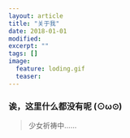 ```yaml
---
layout: article
title: "关于我"
date: 2018-01-01
modified:
excerpt: ""
tags: []
image:
  feature: loding.gif
  teaser:
---
```


### 诶，这里什么都没有呢 (⊙ω⊙)

>少女祈祷中......
